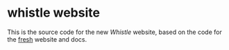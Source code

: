# whistle website

This is the source code for the new _Whistle_ website, based on the code for
the [fresh](https://github.com/lucacasonato/fresh) website and docs.

